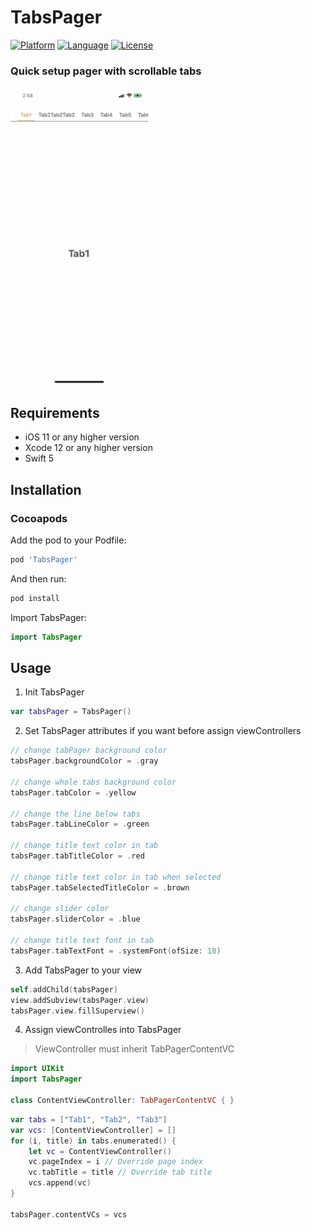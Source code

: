 # TabsPager
[![Platform](http://img.shields.io/badge/platform-iOS-blue.svg?style=flat)](https://developer.apple.com/iphone/index.action)
[![Language](http://img.shields.io/badge/language-Swift-brightgreen.svg?style=flat)](https://developer.apple.com/swift)
[![License](http://img.shields.io/badge/license-MIT-lightgrey.svg?style=flat)](http://mit-license.org)

### Quick setup pager with scrollable tabs

<img src="./Example/Source/demo.gif" alt="demo" width="220"/>


## Requirements
- iOS 11 or any higher version
- Xcode 12 or any higher version
- Swift 5

## Installation

### Cocoapods
Add the pod to your Podfile:
```ruby
pod 'TabsPager'
```

And then run:
```ruby
pod install
```
Import TabsPager:
```swift
import TabsPager
```

## Usage

1. Init TabsPager
```swift
var tabsPager = TabsPager()
```
2. Set TabsPager attributes if you want before assign viewControllers
```swift
// change tabPager background color
tabsPager.backgroundColor = .gray

// change whole tabs background color
tabsPager.tabColor = .yellow

// change the line below tabs
tabsPager.tabLineColor = .green

// change title text color in tab
tabsPager.tabTitleColor = .red

// change title text color in tab when selected
tabsPager.tabSelectedTitleColor = .brown

// change slider color
tabsPager.sliderColor = .blue

// change title text font in tab
tabsPager.tabTextFont = .systemFont(ofSize: 18)
```
3. Add TabsPager to your view
```swift
self.addChild(tabsPager)
view.addSubview(tabsPager.view)
tabsPager.view.fillSuperview()
```

4. Assign viewControlles into TabsPager
> ViewController must inherit TabPagerContentVC
```swift
import UIKit
import TabsPager

class ContentViewController: TabPagerContentVC { }
```
```swift
var tabs = ["Tab1", "Tab2", "Tab3"]
var vcs: [ContentViewController] = []
for (i, title) in tabs.enumerated() {
    let vc = ContentViewController()
    vc.pageIndex = i // Override page index
    vc.tabTitle = title // Override tab title
    vcs.append(vc)
}

tabsPager.contentVCs = vcs
```
